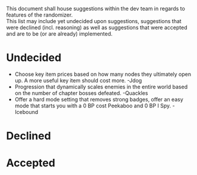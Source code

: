 This document shall house suggestions within the dev team in regards to features of the randomizer.  
This list may include yet undecided upon suggestions, suggestions that were declined (incl. reasoning) as well as suggestions that were accepted and are to be (or are already) implemented.

# Undecided

* Choose key item prices based on how many nodes they ultimately open up. A more useful key item should cost more. -Jdog
* Progression that dynamically scales enemies in the entire world based on the number of chapter bosses defeated. -Quackles
* Offer a hard mode setting that removes strong badges, offer an easy mode that starts you with a 0 BP cost Peekaboo and 0 BP I Spy. -Icebound

# Declined

# Accepted